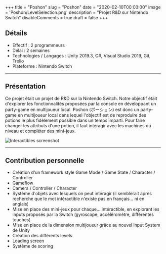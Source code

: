 +++
title = "Poshon"
slug = "Poshon"
date = "2020-02-10T00:00:00"
image = 'Poshon/LevelSelection.png'
description = "Projet R&D sur Nintendo Switch"
disableComments = true
draft = false
+++

## Détails
- Effectif : 2 programmeurs
- Délai : 2 semaines
- Technologies / Langages : Unity 2019.3, C#, Visual Studio 2019, Git, Trello
- Plateforme : Nintendo Switch

---

## Présentation

Ce projet était un projet de R&D sur la Nintendo Switch.
Notre objectif était d'explorer les fonctionnalités proposées par la console en développant un party-game en multijoueur local.
Poshon (ポーション) est donc un party-game en multijoueur local dans lequel l'objectif est de reproduire des potions le plus fidèlement possible dans un temps imparti.
Pour faire changer les attributs d'une potion, il faut intéragir avec les machines du niveau et compléter des mini-jeux.

![Interactibles screenshot](/Poshon/Interactions.png#center)

---

## Contribution personnelle

- Création d'un framework style Game Mode / Game State / Character / Controller
- Gameflow
- Camera / Controller / Character
- Système d'objets avec lesquels on peut intéragir (il semblerait après recherche que le mot intéractible n'existe pas en français... ni en anglais)
- Mise en place des mini-jeux pour chaque... intéractible, en explorant les inputs proposés par la Switch (gyroscope, accéléromètre, différentes touches)
- Mise en place de la dimension multijoueur grâce au nouvel Input System de Unity
- Création des différents levels
- Loading screen
- Système de scoring